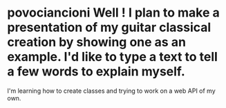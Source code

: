 # povociancioni Well ! I plan to make a presentation of my guitar classical creation by showing one as an example. I'd like to type a text to tell a few words to explain myself.
I'm learning how to create classes and trying to work on a web API of my own.
